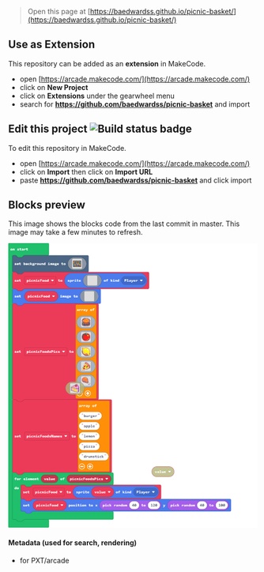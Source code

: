  


> Open this page at [https://baedwardss.github.io/picnic-basket/](https://baedwardss.github.io/picnic-basket/)

## Use as Extension

This repository can be added as an **extension** in MakeCode.

* open [https://arcade.makecode.com/](https://arcade.makecode.com/)
* click on **New Project**
* click on **Extensions** under the gearwheel menu
* search for **https://github.com/baedwardss/picnic-basket** and import

## Edit this project ![Build status badge](https://github.com/baedwardss/picnic-basket/workflows/MakeCode/badge.svg)

To edit this repository in MakeCode.

* open [https://arcade.makecode.com/](https://arcade.makecode.com/)
* click on **Import** then click on **Import URL**
* paste **https://github.com/baedwardss/picnic-basket** and click import

## Blocks preview

This image shows the blocks code from the last commit in master.
This image may take a few minutes to refresh.

![A rendered view of the blocks](https://github.com/baedwardss/picnic-basket/raw/master/.github/makecode/blocks.png)

#### Metadata (used for search, rendering)

* for PXT/arcade
<script src="https://makecode.com/gh-pages-embed.js"></script><script>makeCodeRender("{{ site.makecode.home_url }}", "{{ site.github.owner_name }}/{{ site.github.repository_name }}");</script>
